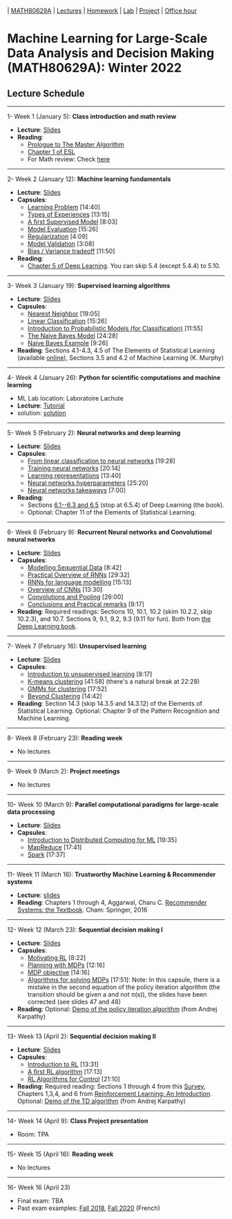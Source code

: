 | [MATH80629A](main.md) | [Lectures](lectures.md) | [Homework](homework.md) | [Lab](lab.md) | [Project](project.md) | [Office hour](office_hr.md)
# Machine Learning for Large-Scale Data Analysis and Decision Making (MATH80629A): Winter 2022

## Lecture Schedule
___
1- <span style="font-size:1em;">Week 1 (January 5): **Class introduction and math review**</span>
- **Lecture**: [Slides]()
- **Reading**: 
  * [Prologue to The Master Algorithm](http://homes.cs.washington.edu/~pedrod/Prologue.pdf)
  * [Chapter 1 of ESL](https://web.stanford.edu/~hastie/Papers/ESLII.pdf)
  * For Math review: Check [here](http://www.cs.toronto.edu/~lcharlin/courses/80-629/math_resources.html)

___
2- <span style="font-size:1em;">Week 2 (January 12): **Machine learning fundamentals**</span> 
- **Lecture**: [Slides](http://www.cs.toronto.edu/~lcharlin/courses/80-629/slides_ml-fundamentals.pdf)
- **Capsules**:  
  * [Learning Problem](https://youtu.be/XHjYLAooCQI) [14:40]
  * [Types of Experiences](https://youtu.be/bUrw6MWiI7E) [13:15]
  * [A first Supervised Model](https://www.youtube.com/watch?v=fu8IBbPREBg) [8:03]
  * [Model Evaluation](https://youtu.be/jB69v09vrn8) [15:26]
  * [Regularization](https://www.youtube.com/watch?v=SFzhFrWOTEI) [4:09]
  * [Model Validation](https://www.youtube.com/watch?v=WoFGyFvyoeo) [3:08]
  * [Bias / Variance tradeoff](https://www.youtube.com/watch?v=L5Hehy9s8SI) [11:50]
- **Reading**:  
  * [Chapter 5 of Deep Learning](http://www.deeplearningbook.org/contents/ml.html). You can skip 5.4 (except 5.4.4) to 5.10.  
  
___
3- <span style="font-size:1em;">Week 3 (January 19): **Supervised learning algorithms**</span> 
- **Lecture**: [Slides](http://www.cs.toronto.edu/~lcharlin/courses/80-629/slides_supervised.pdf)
- **Capsules**: 
  * [Nearest Neighbor](https://youtu.be/wrpB9mxmhJc) [19:05]
  * [Linear Classification](https://youtu.be/Kv8Ab2I_7CM) [15:26]
  * [Introduction to Probabilistic Models (for Classification)](https://youtu.be/CnJTkeJpJLY) [11:55]
  * [The Naive Bayes Model](https://youtu.be/8L2ZM20BdoA) [24:28]
  * [Naive Bayes Example](https://youtu.be/xg8wZOr6zrY) [9:26]
- **Reading**: Sections 4.1-4.3, 4.5 of The Elements of Statistical Learning (available [online](https://web.stanford.edu/~hastie/ElemStatLearn/)), Sections 3.5 and 4.2 of Machine Learning (K. Murphy)

___
4- <span style="font-size:1em;">Week 4 (January 26): **Python for scientific computations and machine learning**</span> 
- ML Lab location: Laboratoire Lachute
- **Lecture**: [Tutorial](https://colab.research.google.com/github/lcharlin/80-629/blob/master/week4-PracticalSession/Introduction_to_ML.ipynb)
- solution: [solution](https://colab.research.google.com/github/lcharlin/80-629/blob/master/week4-PracticalSession/Introduction_to_ML_Solutions.ipynb)

___
5- <span style="font-size:1em;">Week 5 (February 2): **Neural networks and deep learning**</span> 
- **Lecture**: [Slides](http://www.cs.toronto.edu/~lcharlin/courses/80-629/slides_nn.pdf)
- **Capsules**: 
  * [From linear classification to neural networks](https://youtu.be/Bs6NA2gGz78) [19:28]
  * [Training neural networks](https://youtu.be/c47a3YxIG7k) [20:14]
  * [Learning representations](https://youtu.be/N_JU7egyGGA)  [13:40]
  * [Neural networks hyperparameters](https://youtu.be/5axp1O299qM)  [25:20]
  * [Neural networks takeaways](https://youtu.be/Nqs-C7wBVQo) [7:00]
- **Reading**:
  * Sections [6.1--6.3 and 6.5](http://www.deeplearningbook.org/contents/mlp.html) (stop at 6.5.4) of Deep Learning (the book).  
  * Optional: Chapter 11 of the Elements of Statistical Learning.

___
6- <span style="font-size:1em;">Week 6 (February 9): **Recurrent Neural networks and Convolutional neural networks**</span> 
- **Lecture**: [Slides](http://www.cs.toronto.edu/~lcharlin/courses/80-629/slides_rnn-cnn.pdf)
- **Capsules**: 
  * [Modelling Sequential Data](https://youtu.be/Ra_n9vJ89wM) [8:42]
  * [Practical Overview of RNNs](https://youtu.be/2euWyjhO0GM) [29:32]
  * [RNNs for language modelling](https://youtu.be/K-l8zCBuJbM) [15:13]
  * [Overview of CNNs](https://youtu.be/EVZOThR2q1I) [13:30]
  * [Convolutions and Pooling](https://youtu.be/L8tbxFKKoVw) [26:00]
  * [Conclusions and Practical remarks](https://youtu.be/mA71uUtkcXw) [9:17]
- **Reading**: Required readings: Sections 10, 10.1, 10.2 (skim 10.2.2, skip 10.2.3), and 10.7. Sections 9, 9.1, 9.2, 9.3 (9.11 for fun). Both from [the Deep Learning book](http://www.deeplearningbook.org/).

___
7- <span style="font-size:1em;">Week 7 (February 16): **Unsupervised learning**</span> 
- **Lecture**: [Slides](http://www.cs.toronto.edu/~lcharlin/courses/80-629/slides_unsupervised.pdf)
- **Capsules**: 
  * [Introduction to unsupervised learning](https://youtu.be/z_PcTBDHvOs) [8:17]
  * [K-means clustering](https://youtu.be/9EFWKAQ3TSs) [41:58] (there's a natural break at 22:28)
  * [GMMs for clustering](https://youtu.be/OyK4tX2hjMc) [17:52]
  * [Beyond Clustering](https://youtu.be/zVoi--FTiYk) [14:42]
- **Reading**: Section 14.3 (skip 14.3.5 and 14.3.12) of the Elements of Statistical Learning. Optional: Chapter 9 of the Pattern Recognition and Machine Learning. 

___
8- <span style="font-size:1em;">Week 8 (February 23): **Reading week**</span> 
- No lectures

___
9- <span style="font-size:1em;">Week 9 (March 2): **Project meetings**</span> 
- No lectures

___
10- <span style="font-size:1em;">Week 10 (March 9): **Parallel computational paradigms for large-scale data processing**</span>
- **Lecture**: [Slides](http://www.cs.toronto.edu/~lcharlin/courses/80-629/slides_largeScale.pdf)
- **Capsules**: 
  * [Introduction to Distributed Computing for ML](https://youtu.be/CtYOBS9pDvg) [19:35]
  * [MapReduce](https://youtu.be/U3FLRYH3R5Q) [17:41]
  * [Spark](https://www.youtube.com/watch?v=4gOdejqyHng) [17:37]

___
11- <span style="font-size:1em;">Week 11 (March 16): **Trustworthy Machine Learning  & Recommender systems**</span> 
- **Lecture**: [slides](https://github.com/gfarnadi/gfarnadi.github.io/blob/master/courses/ML/lecture_files/Week12_summary.pdf)
- **Reading**: Chapters 1 through 4, Aggarwal, Charu C. [Recommender Systems: the Textbook](https://hecmontreal.on.worldcat.org/v2/oclc/946011635). Cham: Springer, 2016

___
12- <span style="font-size:1em;">Week 12 (March 23): **Sequential decision making I**</span> 
- **Lecture**: [Slides](http://www.cs.toronto.edu/~lcharlin/courses/80-629/slides_rl.pdf)
- **Capsules**: 
  * [Motivating RL](https://youtu.be/V2WrKWyiPoQ) [8:22]
  * [Planning with MDPs](https://youtu.be/FwQQCSL5I_Y) [12:16]
  * [MDP objective](https://youtu.be/3vX-J61A8NQ) [14:16]
  * [Algorithms for solving MDPs](https://youtu.be/HBTyOjt4QBk) [17:51]: Note: In this capsule, there is a mistake in the second equation of the policy iteration algorithm (the transition should be given a and not π(s)), the slides have been corrected (see slides 47 and 48)
- **Reading**: Optional: [Demo of the policy iteration algorithm](https://www.cs.toronto.edu/~lcharlin/courses/80-629/reinforcejs/gridworld_dp.html) (from Andrej Karpathy)

___
13- <span style="font-size:1em;">Week 13 (April 2): **Sequential decision making II**</span> 
- **Lecture**: [Slides](http://www.cs.toronto.edu/~lcharlin/courses/80-629/slides_rl2.pdf)
- **Capsules**: 
  * [Introduction to RL](https://www.youtube.com/watch?v=VnZ4558bXys) [13:31]
  * [A first RL algorithm](https://www.youtube.com/watch?v=EYeACgMxHVk) [17:13]
  * [RL Algorithms for Control](https://www.youtube.com/watch?v=PeGnFc5S-f4) [21:10]
- **Reading**: Required reading: Sections 1 through 4 from this [Survey](https://www.jair.org/index.php/jair/article/download/10166/24110/), Chapters 1,3,4, and 6 from [Reinforcement Learning: An Introduction](http://incompleteideas.net/book/the-book.html). Optional: [Demo of the TD algorithm](https://www.cs.toronto.edu/~lcharlin/courses/80-629/reinforcejs/gridworld_td.html) (from Andrej Karpathy)

___
14- <span style="font-size:1em;">Week 14 (April 9): **Class Project presentation**</span>
* Room: TPA

___
15- <span style="font-size:1em;">Week 15 (April 16):  **Reading week** </span>
* No lectures

___
16- <span style="font-size:1em;">Week 16 (April 23)</span>
* Final exam: TBA
* Past exam examples: [Fall 2018](http://www.cs.toronto.edu/~lcharlin/courses/80-629/exam_80629_A18.pdf), [Fall 2020](http://www.cs.toronto.edu/~lcharlin/courses/80-629/examen_80629_A20.pdf) (French)

